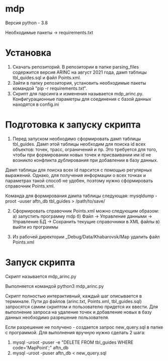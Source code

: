 # mdp
Версия python - 3.8

Необходимые пакеты -> requirements.txt

# Установка
1) Скачать репозиторий. В репозитории в папке parsing_files содержится версия ARINC на август 2021 года, дамп таблицы tbl_quides.sql и файл Points.xml.
2) Зайти в папку репозитория, установить необходимые пакеты командой "pip -r requirements.txt".
3) Скрипт для парсинга и изменения называется mdp_arinc.py. Конфигурационные параметры для соединения с базой данных находятся в config.ini

# Подготовка к запуску скрипта
1) Перед запуском необходимо сформировать дамп таблицы tbl_guides. Дамп этой таблицы необходим для поиска id всех объектов: точек, трасс, ограничений и пр. Это требуется для того, чтобы при формировании новых точек и присваивании им id не возникло конфликта дублирования при добавлении в базу данных.

Дамп таблицы для поиска всех id парсится с помощью регулярных выражений. Однако, для получения информации о всех точках и параметрах такой способ не удобен, 
поэтому нужно сформировать справочник Points.xml.

Команда для формирования дампа таблицы следующая:
mysqldump -proot -uuser aftn_db tbl_guides > /path/to/save/

2) Сформировать справочник Points.xml можно следующим образом:
    а) запустить программу mdp
    б) Файл -> Управление данными -> Управление БД -> Сохранить текущие справочники в XML файлы
    в) выйти из программы

3) Из рабочей директории _Debug/Data/Khabarovsk/Map удалить файл Points.xml

# Запуск скрипта
 Скрипт называется mdp_arinc.py
 
 
 Выполняется командой python3 mdp_arinc.py
 
 Скрипт полностью интерактивный, каждый шаг описывается в терминале. Пути до файлов (arinc.txt, Points.xml, tbl_guides.sql) запросятся самим скриптом 
 и пользователю придется их ввести. Для выполнение запроса на удаление точек и добавление новых в базу данных необходимо разрешение пользователя.
 
 Если разрешение не получено - создается запрос new_query.sql в папке с программой. Для выполнения вручную нужно сделать 2 шага:
 1) mysql -uroot -puser -e "DELETE FROM tbl_guides WHERE code='MapPoint';" aftn_db
 2) mysql -uroot -puser aftn_db < new_query.sql

